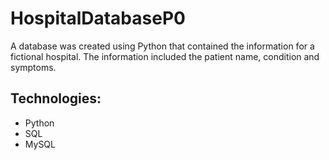 # HospitalDatabaseP0
A database was created using Python that contained the information for a fictional hospital. The information included the patient name, condition and symptoms.

## Technologies:
- Python
- SQL
- MySQL
